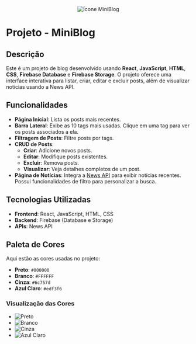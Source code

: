 
<div align="center">
  <img src="https://github.com/user-attachments/assets/ae3411f0-2e32-408b-899e-d9e413a99f4b" alt="Ícone MiniBlog" />
</div>

# Projeto - MiniBlog


## Descrição

Este é um projeto de blog desenvolvido usando **React**, **JavaScript**, **HTML**, **CSS**, **Firebase Database** e **Firebase Storage**. O projeto oferece uma interface interativa para listar, criar, editar e excluir posts, além de visualizar notícias usando a News API.

## Funcionalidades

- **Página Inicial**: Lista os posts mais recentes.
- **Barra Lateral**: Exibe as 10 tags mais usadas. Clique em uma tag para ver os posts associados a ela.
- **Filtragem de Posts**: Filtre posts por tags.
- **CRUD de Posts**:
  - **Criar**: Adicione novos posts.
  - **Editar**: Modifique posts existentes.
  - **Excluir**: Remova posts.
  - **Visualizar**: Veja detalhes completos de um post.
- **Página de Notícias**: Integra a [News API](https://newsapi.org/) para exibir notícias recentes. Possui funcionalidades de filtro para personalizar a busca.

## Tecnologias Utilizadas

- **Frontend**: React, JavaScript, HTML, CSS
- **Backend**: Firebase (Database e Storage)
- **APIs**: News API

## Paleta de Cores

Aqui estão as cores usadas no projeto:

- **Preto**: `#000000`
- **Branco**: `#FFFFFF`
- **Cinza**: `#6c757d`
- **Azul Claro**: `#edf3f6`

### Visualização das Cores

- ![Preto](https://via.placeholder.com/30x30/000000/000000?text=%20&border=1&border-color=%23CCCCCC)
- ![Branco](https://via.placeholder.com/30x30/FFFFFF/FFFFFF?text=%20&border=2&border-color=%23CCCCCC&border-width=2)
- ![Cinza](https://via.placeholder.com/30x30/6c757d/6c757d?text=%20&border=1&border-color=%23CCCCCC)
- ![Azul Claro](https://via.placeholder.com/30x30/edf3f6/edf3f6?text=%20&border=1&border-color=%23CCCCCC)
